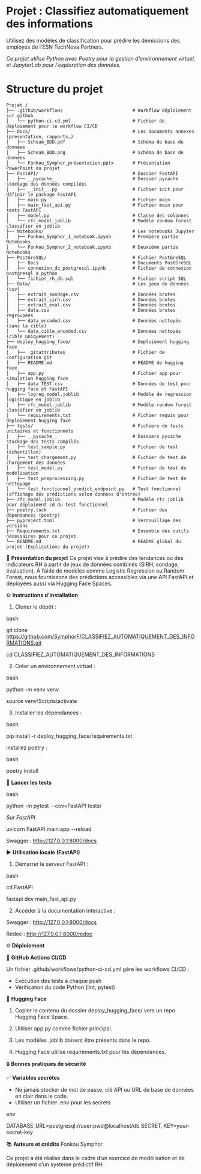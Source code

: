 # Projet : Classifiez automatiquement des informations

Utilisez des modèles de classification pour prédire les démissions des employés de l'ESN TechNova Partners.

*Ce projet utilise Python avec Poetry pour la gestion d'environnement virtuel, et JupyterLab pour l'exploration des données.*

# Structure du projet

``` 
Projet /
├── .github/workflows                          # Workflow déploiement sur github
│   └── python-ci-cd.yml                       # Fichier de déploiement pour le workflow CI/CD
├── Docs/                                      # Les documents annexes (présentation, rapports…)
│   ├── Scheam_BDD.pdf                         # Schéma de base de données
│   ├── Scheam_BDD.png                         # Schéma de base de données
│   └── Fonkou_Symphor_présentation.pptx       # Présentation PowerPoint du projet
├── FastAPI/                                   # Dossier FastAPI
│   ├── __pycache__                            # Dossier pycache stockage des données compilées
│   ├── __init__.py                            # Fichier init pour définir le package FastAPI
│   ├── main.py                                # Fichier main
│   ├── main_fast_api.py                       # Fichier main pour tests FastAPI
│   ├── model.py                               # Classe des colonnes
│   └── rfc_model.joblib                       # Modèle random forest classifier en joblib
├── Notebooks/                                 # Les notebooks Jupyter
│   ├── Fonkou_Symphor_1_notebook.ipynb        # Première partie Notebooks
│   └── Fonkou_Symphor_2_notebook.ipynb        # Deuxième partie Notebooks
├── PostGreSQL/                                # Fichier PostGreSQL
│   ├── Docs                                   # Documents PostGreSQL
│   ├── connexion_db_postgresql.ipynb          # Fichier de connexion postgresql à python
│   └── fichier_rh_db.sql                      # Fichier script SQL 
├── Data/                                      # Les jeux de données (csv)
│   ├── extrait_sondage.csv                    # Données brutes
│   ├── extrait_sirh.csv                       # Données brutes
│   ├── extrait_eval.csv                       # Données brutes
│   ├── data.csv                               # Données brutes regroupées
│   ├── data_encoded.csv                       # Données nettoyés (sans la cible)
│   └── data_cible_encoded.csv                 # Données nettoyés (cible uniquement)
├── deploy_hugging_face/                       # Deploiement hugging face
│   ├── .gitattributes                         # Fichier de configuration git
│   ├── README.md                              # README de hugging face
│   ├── app.py                                 # Fichier app pour simulation hugging face
│   ├── data_TEST.csv                          # Données de test pour hugging face et FastAPI
│   ├── logreg_model.joblib                    # Modèle de regression logistique en joblib
│   ├── rfc_model.joblib                       # Modèle random forest classifier en joblib
│   └── requirements.txt                       # Fichier requis pour deploiement hugging face
├── tests/                                     # Fichiers de tests unitaires et fonctionnels
│   ├── __pycache__                            # Dossiers pycache stockage des tests compilés
│   ├── test_sample.py                         # Fichier de test (échantillon)
│   ├── test_chargement.py                     # Fichier de test de chargement des données
│   ├── test_model.py                          # Fichier de test de modélisation
│   ├── test_preprocessing.py                  # Fichier de test de nettoyage
│   └── test_fonctionnel_predict_endpoint.py   # Test fonctionnel (affichage des prédictions selon données d'entrée)
├── rfc_model.joblib                           # Modèle rfc joblib pour déploiment cd du test fonctionnel
├── poetry.lock                                # Fichier des dépendances (poetry)
├── pyproject.toml                             # Verrouillage des versions
├── Requirements.txt                           # Ensemble des outils nécessaires pour ce projet
└── README.md                                  # README global du projet (Explications du projet)

``` 

🚀 **Présentation du projet**
Ce projet vise à prédire des tendances ou des indicateurs RH à partir de jeux de données combinés (SIRH, sondage, évaluation). À l’aide de modèles comme Logistic Regression ou Random Forest, nous fournissons des prédictions accessibles via une API FastAPI et déployées aussi via Hugging Face Spaces.

⚙️ **Instructions d’installation**

1. Cloner le dépôt :

bash

git clone https://github.com/SymphorF/CLASSIFIEZ_AUTOMATIQUEMENT_DES_INFORMATIONS.git

cd CLASSIFIEZ_AUTOMATIQUEMENT_DES_INFORMATIONS


2. Créer un environnement virtuel :

bash

python -m venv venv

source venv\Scripts\activate 


3. Installer les dépendances :

bash

pip install -r deploy_hugging_face/requirements.txt

installez poetry :

bash

poetry install



🧪 **Lancer les tests**

bash

python -m pytest --cov=FastAPI tests/

 *Sur FastAPI* 

uvicorn FastAPI.main:app --reload

Swagger : http://127.0.0.1:8000/docs

▶️ **Utilisation locale (FastAPI)**

1. Démarrer le serveur FastAPI :

bash

cd FastAPI

fastapi dev main_fast_api.py


2. Accéder à la documentation interactive :

Swagger : http://127.0.0.1:8000/docs

Redoc : http://127.0.0.1:8000/redoc



🌐 **Déploiement**

🔁 **GitHub Actions CI/CD**

Un fichier .github/workflows/python-ci-cd.yml gère les workflows CI/CD :

* Exécution des tests à chaque push
* Vérification du code Python (lint, pytest)

🤗 **Hugging Face**
1. Copier le contenu du dossier deploy_hugging_face/ vers un repo Hugging Face Space.

2. Utiliser app.py comme fichier principal.

3. Les modèles .joblib doivent être présents dans le repo.

4. Hugging Face utilise requirements.txt pour les dépendances.


🔒 **Bonnes pratiques de sécurité**

✅ **Variables secrètes**

* Ne jamais stocker de mot de passe, clé API ou URL de base de données en clair dans le code.
* Utiliser un fichier .env pour les secrets 

env

DATABASE_URL=postgresql://user:pwd@localhost/db
SECRET_KEY=your-secret-key


📚 **Auteurs et crédits**
Fonkou Symphor

Ce projet a été réalisé dans le cadre d’un exercice de modélisation et de déploiement d’un système prédictif RH.